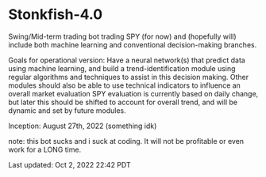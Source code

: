 # Stonkfish-4.0

Swing/Mid-term trading bot trading SPY (for now) and (hopefully will) include both machine learning and conventional decision-making branches.

Goals for operational version: Have a neural network(s) that predict data using machine learning, and build a trend-identification module using regular algorithms and techniques to assist in this decision making. Other modules should also be able to use technical indicators to influence an overall market evaluation SPY evaluation is currently based on daily change, but later this should be shifted to account for overall trend, and will be dynamic and set by future modules.

Inception: August 27th, 2022 (something idk)

note: this bot sucks and i suck at coding. It will not be profitable or even work for a LONG time.

Last updated: Oct 2, 2022 22:42 PDT
